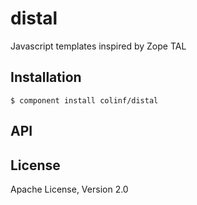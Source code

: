 
# distal

  Javascript templates inspired by Zope TAL

## Installation

    $ component install colinf/distal

## API

   

## License

  Apache License, Version 2.0
